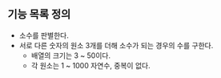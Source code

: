 ## 기능 목록 정의

- 소수를 판별한다.
- 서로 다른 숫자의 원소 3개를 더해 소수가 되는 경우의 수를 구한다.
  - 배열의 크기는 3 ~ 50이다.
  - 각 원소는 1 ~ 1000 자연수, 중복이 없다.